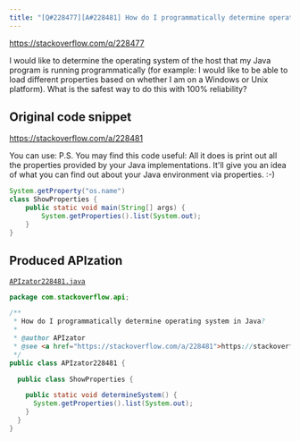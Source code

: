 ```yaml
---
title: "[Q#228477][A#228481] How do I programmatically determine operating system in Java?"
---
```


https://stackoverflow.com/q/228477

I would like to determine the operating system of the host that my Java program is running programmatically (for example: I would like to be able to load different properties based on whether I am on a Windows or Unix platform). What is the safest way to do this with 100% reliability?



## Original code snippet

https://stackoverflow.com/a/228481

You can use:
P.S. You may find this code useful:
All it does is print out all the properties provided by your Java implementations. It'll give you an idea of what you can find out about your Java environment via properties. :-)

```java
System.getProperty("os.name")
class ShowProperties {
    public static void main(String[] args) {
        System.getProperties().list(System.out);
    }
}
```

## Produced APIzation

[`APIzator228481.java`](/data/search/java/APIzator228481.java)

```java
package com.stackoverflow.api;

/**
 * How do I programmatically determine operating system in Java?
 *
 * @author APIzator
 * @see <a href="https://stackoverflow.com/a/228481">https://stackoverflow.com/a/228481</a>
 */
public class APIzator228481 {

  public class ShowProperties {

    public static void determineSystem() {
      System.getProperties().list(System.out);
    }
  }
}
```